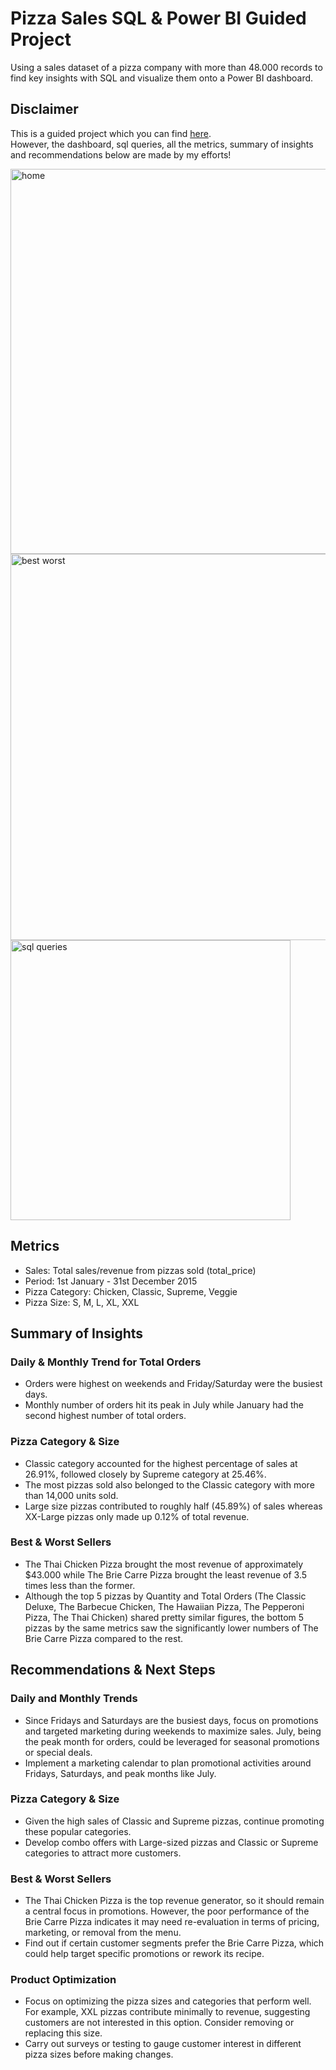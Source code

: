 # Pizza Sales SQL & Power BI Guided Project
Using a sales dataset of a pizza company with more than 48.000 records to find key insights with SQL and visualize them onto a Power BI dashboard.

## Disclaimer
This is a guided project which you can find [here](https://www.youtube.com/watch?v=V-s8c6jMRN0&list=PLE0RfjoHd8G6TsrHVg0BVgxiuRKtnL2sC&index=8).<br/>
However, the dashboard, sql queries, all the metrics, summary of insights and recommendations below are made by my efforts!

<img width="616" alt="home" src="https://github.com/user-attachments/assets/27fb7f6b-99c7-4a6d-8429-91753857d5f6">
<img width="618" alt="best worst" src="https://github.com/user-attachments/assets/0f9db8cb-ae39-4dc4-91dc-3b2aa440136e">
<img width="448" alt="sql queries" src="https://github.com/user-attachments/assets/ef6e69c3-1383-4461-bd3c-5b59711e17cc">



## Metrics
- Sales: Total sales/revenue from pizzas sold (total_price)
- Period: 1st January - 31st December 2015
- Pizza Category: Chicken, Classic, Supreme, Veggie
- Pizza Size: S, M, L, XL, XXL

## Summary of Insights

### Daily & Monthly Trend for Total Orders
- Orders were highest on weekends and Friday/Saturday were the busiest days.
- Monthly number of orders hit its peak in July while January had the second highest number of total orders.

### Pizza Category & Size
- Classic category accounted for the highest percentage of sales at 26.91%, followed closely by Supreme category at 25.46%.
- The most pizzas sold also belonged to the Classic category with more than 14,000 units sold.
- Large size pizzas contributed to roughly half (45.89%) of sales whereas XX-Large pizzas only made up 0.12% of total revenue.

### Best & Worst Sellers
- The Thai Chicken Pizza brought the most revenue of approximately $43.000 while The Brie Carre Pizza brought the least revenue of 3.5 times less than the former.
- Although the top 5 pizzas by Quantity and Total Orders (The Classic Deluxe, The Barbecue Chicken, The Hawaiian Pizza, The Pepperoni Pizza, The Thai Chicken) shared pretty similar figures, the bottom 5 pizzas by the same metrics saw the significantly lower numbers of The Brie Carre Pizza compared to the rest.

## Recommendations & Next Steps

### Daily and Monthly Trends
- Since Fridays and Saturdays are the busiest days, focus on promotions and targeted marketing during weekends to maximize sales. July, being the peak month for orders, could be leveraged for seasonal promotions or special deals.
- Implement a marketing calendar to plan promotional activities around Fridays, Saturdays, and peak months like July.

### Pizza Category & Size
- Given the high sales of Classic and Supreme pizzas, continue promoting these popular categories.
- Develop combo offers with Large-sized pizzas and Classic or Supreme categories to attract more customers.

### Best & Worst Sellers
- The Thai Chicken Pizza is the top revenue generator, so it should remain a central focus in promotions. However, the poor performance of the Brie Carre Pizza indicates it may need re-evaluation in terms of pricing, marketing, or removal from the menu.
- Find out if certain customer segments prefer the Brie Carre Pizza, which could help target specific promotions or rework its recipe.

### Product Optimization
- Focus on optimizing the pizza sizes and categories that perform well. For example, XXL pizzas contribute minimally to revenue, suggesting customers are not interested in this option. Consider removing or replacing this size.
- Carry out surveys or testing to gauge customer interest in different pizza sizes before making changes.
